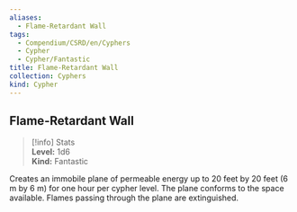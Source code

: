 ```yaml
---
aliases:
  - Flame-Retardant Wall
tags:
  - Compendium/CSRD/en/Cyphers
  - Cypher
  - Cypher/Fantastic
title: Flame-Retardant Wall
collection: Cyphers
kind: Cypher
---
```

## Flame-Retardant Wall  
>[!info] Stats  
> **Level:** 1d6  
> **Kind:** Fantastic
  
Creates an immobile plane of permeable energy up to 20 feet by 20 feet (6 m by 6 m) for one hour per cypher level. The plane conforms to the space available. Flames passing through the plane are extinguished.